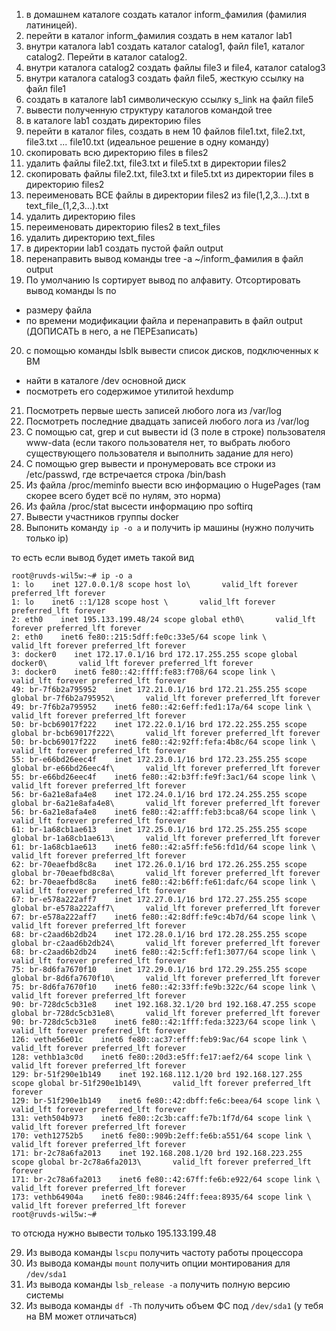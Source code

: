 1) в домашнем каталоге создать каталог inform_фамилия (фамилия латиницей).
2) перейти в каталог inform_фамилия создать в нем каталог lab1
3) внутри каталога lab1 создать каталог catalog1, файл file1, каталог catalog2. Перейти в каталог catalog2.
4) внутри каталога catalog2 создать файлы file3 и file4, каталог catalog3
5) внутри каталога catalog3 создать файл file5, жесткую ссылку на файл file1
6) создать в каталоге lab1 символическую ссылку s_link на файл file5
7) вывести полученную структуру каталогов командой tree
8) в каталоге lab1 создать директорию files
9) перейти в каталог files, создать в нем 10 файлов file1.txt, file2.txt, file3.txt ... file10.txt (идеальное решение в одну команду)
10) скопировать всю директорию files в files2
11) удалить файлы file2.txt, file3.txt и file5.txt в директории files2
12) скопировать файлы file2.txt, file3.txt и file5.txt из директории files в директорию files2
13) переименовать ВСЕ файлы в директории files2 из file(1,2,3...).txt в text_file_(1,2,3...).txt
14) удалить директорию files
15) переименовать директорию files2 в text_files
16) удалить директорию text_files
17) в директории lab1 создать пустой файл output
18) перенаправить вывод команды tree -a ~/inform_фамилия в файл output
19) По умолчанию ls сортирует вывод по алфавиту. Отсортировать вывод команды ls по
- размеру файла
- по времени модификации файла
и перенаправить в файл output (ДОПИСАТЬ в него, а не ПЕРЕзаписать)
20) с помощью команды lsblk вывести список дисков, подключенных к ВМ
- найти в каталоге /dev основной диск
- посмотреть его содержимое утилитой hexdump
21) Посмотреть первые шесть записей любого лога из /var/log
22) Посмотреть последние двадцать записей любого лога из /var/log
33) С помощью cat, grep и cut вывести id (3 поле в строке) пользователя www-data (если такого пользователя нет, то выбрать любого существующего пользователя и выполнить задание для него)
24) С помощью grep вывести и пронумеровать все строки из /etc/passwd, где встречается строка /bin/bash
25) Из файла /proc/meminfo выести всю информацию о HugePages (там скорее всего будет всё по нулям, это норма)
26) Из файла /proc/stat высести информацию про softirq
27) Вывести участников группы docker
28) Выпонить команду ```ip -o a``` и получить ip машины (нужно получить только ip)

то есть если вывод будет иметь такой вид
```
root@ruvds-wil5w:~# ip -o a
1: lo    inet 127.0.0.1/8 scope host lo\       valid_lft forever preferred_lft forever
1: lo    inet6 ::1/128 scope host \       valid_lft forever preferred_lft forever
2: eth0    inet 195.133.199.48/24 scope global eth0\       valid_lft forever preferred_lft forever
2: eth0    inet6 fe80::215:5dff:fe0c:33e5/64 scope link \       valid_lft forever preferred_lft forever
3: docker0    inet 172.17.0.1/16 brd 172.17.255.255 scope global docker0\       valid_lft forever preferred_lft forever
3: docker0    inet6 fe80::42:ffff:fe83:f708/64 scope link \       valid_lft forever preferred_lft forever
49: br-7f6b2a795952    inet 172.21.0.1/16 brd 172.21.255.255 scope global br-7f6b2a795952\       valid_lft forever preferred_lft forever
49: br-7f6b2a795952    inet6 fe80::42:6eff:fed1:17a/64 scope link \       valid_lft forever preferred_lft forever
50: br-bcb69017f222    inet 172.22.0.1/16 brd 172.22.255.255 scope global br-bcb69017f222\       valid_lft forever preferred_lft forever
50: br-bcb69017f222    inet6 fe80::42:92ff:fefa:4b8c/64 scope link \       valid_lft forever preferred_lft forever
55: br-e66bd26eec4f    inet 172.23.0.1/16 brd 172.23.255.255 scope global br-e66bd26eec4f\       valid_lft forever preferred_lft forever
55: br-e66bd26eec4f    inet6 fe80::42:b3ff:fe9f:3ac1/64 scope link \       valid_lft forever preferred_lft forever
56: br-6a21e8afa4e8    inet 172.24.0.1/16 brd 172.24.255.255 scope global br-6a21e8afa4e8\       valid_lft forever preferred_lft forever
56: br-6a21e8afa4e8    inet6 fe80::42:afff:feb3:bca8/64 scope link \       valid_lft forever preferred_lft forever
61: br-1a68cb1ae613    inet 172.25.0.1/16 brd 172.25.255.255 scope global br-1a68cb1ae613\       valid_lft forever preferred_lft forever
61: br-1a68cb1ae613    inet6 fe80::42:a5ff:fe56:fd1d/64 scope link \       valid_lft forever preferred_lft forever
62: br-70eaefbd8c8a    inet 172.26.0.1/16 brd 172.26.255.255 scope global br-70eaefbd8c8a\       valid_lft forever preferred_lft forever
62: br-70eaefbd8c8a    inet6 fe80::42:b6ff:fe61:dafc/64 scope link \       valid_lft forever preferred_lft forever
67: br-e578a222aff7    inet 172.27.0.1/16 brd 172.27.255.255 scope global br-e578a222aff7\       valid_lft forever preferred_lft forever
67: br-e578a222aff7    inet6 fe80::42:8dff:fe9c:4b7d/64 scope link \       valid_lft forever preferred_lft forever
68: br-c2aad6b2db24    inet 172.28.0.1/16 brd 172.28.255.255 scope global br-c2aad6b2db24\       valid_lft forever preferred_lft forever
68: br-c2aad6b2db24    inet6 fe80::42:5cff:fef1:3077/64 scope link \       valid_lft forever preferred_lft forever
75: br-8d6fa7670f10    inet 172.29.0.1/16 brd 172.29.255.255 scope global br-8d6fa7670f10\       valid_lft forever preferred_lft forever
75: br-8d6fa7670f10    inet6 fe80::42:33ff:fe9b:322c/64 scope link \       valid_lft forever preferred_lft forever
90: br-728dc5cb31e8    inet 192.168.32.1/20 brd 192.168.47.255 scope global br-728dc5cb31e8\       valid_lft forever preferred_lft forever
90: br-728dc5cb31e8    inet6 fe80::42:1fff:feda:3223/64 scope link \       valid_lft forever preferred_lft forever
126: vethe56e01c    inet6 fe80::ac37:efff:feb9:9ac/64 scope link \       valid_lft forever preferred_lft forever
128: vethb1a3c0d    inet6 fe80::20d3:e5ff:fe17:aef2/64 scope link \       valid_lft forever preferred_lft forever
129: br-51f290e1b149    inet 192.168.112.1/20 brd 192.168.127.255 scope global br-51f290e1b149\       valid_lft forever preferred_lft forever
129: br-51f290e1b149    inet6 fe80::42:dbff:fe6c:beea/64 scope link \       valid_lft forever preferred_lft forever
131: veth504b973    inet6 fe80::2c3b:caff:fe7b:1f7d/64 scope link \       valid_lft forever preferred_lft forever
170: veth12752b5    inet6 fe80::909b:2eff:fe6b:a551/64 scope link \       valid_lft forever preferred_lft forever
171: br-2c78a6fa2013    inet 192.168.208.1/20 brd 192.168.223.255 scope global br-2c78a6fa2013\       valid_lft forever preferred_lft forever
171: br-2c78a6fa2013    inet6 fe80::42:67ff:fe6b:e922/64 scope link \       valid_lft forever preferred_lft forever
173: vethb64904a    inet6 fe80::9846:24ff:feea:8935/64 scope link \       valid_lft forever preferred_lft forever
root@ruvds-wil5w:~#
```
то отсюда нужно вывести только 195.133.199.48

29) Из вывода команды ```lscpu``` получить частоту работы процессора
30) Из вывода команды ```mount``` получить опции монтирования для ```/dev/sda1```
31) Из вывода команды ```lsb_release -a``` получить полную версию системы
32) Из вывода команды ```df -Th``` получить объем ФС под ```/dev/sda1``` (у тебя на ВМ может отличаться)
